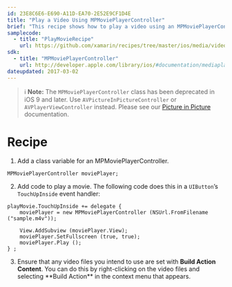 ```yaml
---
id: 23E8C6E6-E690-A11D-EA70-2E52E9CF1D4E
title: "Play a Video Using MPMoviePlayerController"
brief: "This recipe shows how to play a video using an MPMoviePlayerController."
samplecode:
  - title: "PlayMovieRecipe" 
    url: https://github.com/xamarin/recipes/tree/master/ios/media/video_and_photos/play_a_video_using_mpmovieplayercontroller
sdk:
  - title: "MPMoviePlayerController" 
    url: http://developer.apple.com/library/ios/#documentation/mediaplayer/reference/MPMoviePlayerController_Class/Reference/Reference.html
dateupdated: 2017-03-02
---
```




> ℹ️ **Note:** The `MPMoviePlayerController` class has been deprecated in iOS 9 and later. Use `AVPictureInPictureController` or `AVPlayerViewController` instead. Please see our [Picture in Picture](/guides/ios/platform_features/introduction_to_ios9/multitasking/#Picture_in_Picture) documentation.


# Recipe

1. Add a class variable for an MPMoviePlayerController.

```
MPMoviePlayerController moviePlayer;
```

<ol start="2"><li>Add code to play a movie. The following code does this in a <code>UIButton</code>’s <code>TouchUpInside</code> event handler:</li></ol>

```
playMovie.TouchUpInside += delegate {
    moviePlayer = new MPMoviePlayerController (NSUrl.FromFilename ("sample.m4v"));

    View.AddSubview (moviePlayer.View);
    moviePlayer.SetFullscreen (true, true);
    moviePlayer.Play ();
} ;
```
<ol start="3">
	<li>Ensure that any video files you intend to use are set with <strong>Build Action Content</strong>. You can do this by right-clicking on the video files and selecting **Build Action** in the context menu that appears.</li>
</ol>

 <a name="Additional_Information" class="injected"></a>


